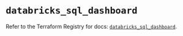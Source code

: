 # `databricks_sql_dashboard`

Refer to the Terraform Registry for docs: [`databricks_sql_dashboard`](https://registry.terraform.io/providers/databricks/databricks/1.50.0/docs/resources/sql_dashboard).
